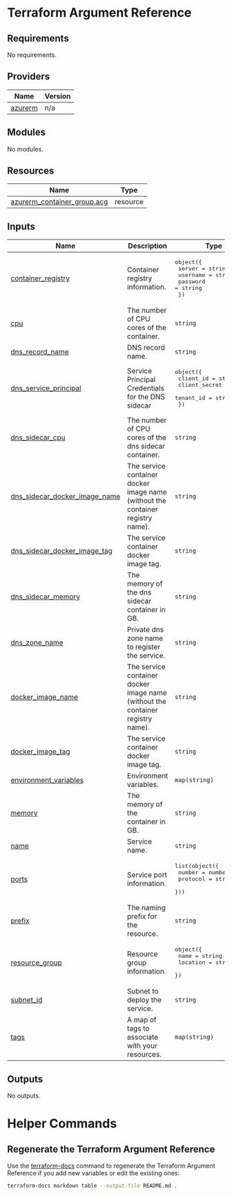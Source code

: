 # Terraform Argument Reference

<!-- BEGIN_TF_DOCS -->
## Requirements

No requirements.

## Providers

| Name | Version |
|------|---------|
| <a name="provider_azurerm"></a> [azurerm](#provider\_azurerm) | n/a |

## Modules

No modules.

## Resources

| Name | Type |
|------|------|
| [azurerm_container_group.acg](https://registry.terraform.io/providers/hashicorp/azurerm/latest/docs/resources/container_group) | resource |

## Inputs

| Name | Description | Type | Default | Required |
|------|-------------|------|---------|:--------:|
| <a name="input_container_registry"></a> [container\_registry](#input\_container\_registry) | Container registry information. | <pre>object({<br>    server   = string<br>    username = string<br>    password = string<br>  })</pre> | n/a | yes |
| <a name="input_cpu"></a> [cpu](#input\_cpu) | The number of CPU cores of the container. | `string` | `"0.5"` | no |
| <a name="input_dns_record_name"></a> [dns\_record\_name](#input\_dns\_record\_name) | DNS record name. | `string` | n/a | yes |
| <a name="input_dns_service_principal"></a> [dns\_service\_principal](#input\_dns\_service\_principal) | Service Principal Credentials for the DNS sidecar | <pre>object({<br>    client_id     = string<br>    client_secret = string<br>    tenant_id     = string<br>  })</pre> | n/a | yes |
| <a name="input_dns_sidecar_cpu"></a> [dns\_sidecar\_cpu](#input\_dns\_sidecar\_cpu) | The number of CPU cores of the dns sidecar container. | `string` | `"0.5"` | no |
| <a name="input_dns_sidecar_docker_image_name"></a> [dns\_sidecar\_docker\_image\_name](#input\_dns\_sidecar\_docker\_image\_name) | The service container docker image name (without the container registry name). | `string` | `"dns_sidecar"` | no |
| <a name="input_dns_sidecar_docker_image_tag"></a> [dns\_sidecar\_docker\_image\_tag](#input\_dns\_sidecar\_docker\_image\_tag) | The service container docker image tag. | `string` | `"latest"` | no |
| <a name="input_dns_sidecar_memory"></a> [dns\_sidecar\_memory](#input\_dns\_sidecar\_memory) | The memory of the dns sidecar container in GB. | `string` | `"0.5"` | no |
| <a name="input_dns_zone_name"></a> [dns\_zone\_name](#input\_dns\_zone\_name) | Private dns zone name to register the service. | `string` | n/a | yes |
| <a name="input_docker_image_name"></a> [docker\_image\_name](#input\_docker\_image\_name) | The service container docker image name (without the container registry name). | `string` | n/a | yes |
| <a name="input_docker_image_tag"></a> [docker\_image\_tag](#input\_docker\_image\_tag) | The service container docker image tag. | `string` | `"latest"` | no |
| <a name="input_environment_variables"></a> [environment\_variables](#input\_environment\_variables) | Environment variables. | `map(string)` | `{}` | no |
| <a name="input_memory"></a> [memory](#input\_memory) | The memory of the container in GB. | `string` | `"1.5"` | no |
| <a name="input_name"></a> [name](#input\_name) | Service name. | `string` | n/a | yes |
| <a name="input_ports"></a> [ports](#input\_ports) | Service port information. | <pre>list(object({<br>    number   = number<br>    protocol = string<br>  }))</pre> | `[]` | no |
| <a name="input_prefix"></a> [prefix](#input\_prefix) | The naming prefix for the resource. | `string` | n/a | yes |
| <a name="input_resource_group"></a> [resource\_group](#input\_resource\_group) | Resource group information. | <pre>object({<br>    name     = string<br>    location = string<br>  })</pre> | n/a | yes |
| <a name="input_subnet_id"></a> [subnet\_id](#input\_subnet\_id) | Subnet to deploy the service. | `string` | n/a | yes |
| <a name="input_tags"></a> [tags](#input\_tags) | A map of tags to associate with your resources. | `map(string)` | `{}` | no |

## Outputs

No outputs.
<!-- END_TF_DOCS -->

# Helper Commands

## Regenerate the Terraform Argument Reference

Use the [terraform-docs](https://terraform-docs.io/how-to/insert-output-to-file/) command to regenerate the Terraform Argument Reference if you add new variables or edit the existing ones:

```bash
terraform-docs markdown table --output-file README.md .
```
